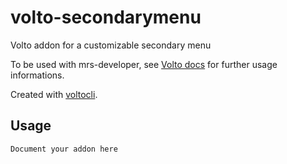 # volto-secondarymenu

Volto addon for a customizable secondary menu
  
To be used with mrs-developer, see [Volto docs](https://docs.voltocms.com/customizing/add-ons/) for further usage informations.

Created with [voltocli](https://github.com/nzambello/voltocli).


## Usage

`Document your addon here`
